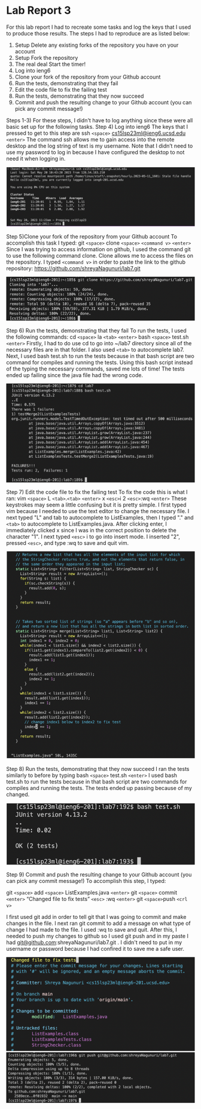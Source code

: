 # Lab Report 3
For this lab report I had to recreate some tasks and log the keys that I used to produce those results. The steps I had to reproduce are as listed below:
1. Setup Delete any existing forks of the repository you have on your account
2. Setup Fork the repository
3. The real deal Start the timer!
4. Log into ieng6
5. Clone your fork of the repository from your Github account
6. Run the tests, demonstrating that they fail
7. Edit the code file to fix the failing test
8. Run the tests, demonstrating that they now succeed
9. Commit and push the resulting change to your Github account (you can pick any commit message!)

Steps 1-3) For these steps, I didn't have to log anything since these were all basic set up for the following tasks. 
Step 4) Log into ieng6
The keys that I pressed to get to this step are ssh `<space>` cs15lsp23ml@ieng6.ucsd.edu `<enter>`
The command ssh allows me to gain access into the remote desktop and the log string of text is my username. 
Note that I didn’t need to use my password to log in because I have configured the desktop to not need it when logging in. 

![Image](Log_In_ssh.png)

Step 5)Clone your fork of the repository from your Github account
To accomplish this task I typed:
git `<space>` clone `<space>` `<command v>` `<enter>`
Since I was trying to access information on github, I used the command git to use the following command clone. Clone allows me to access the files on the repository. I typed `<command v>`
in order to paste the link to the github repository: https://github.com/shreyaNagunuri/lab7.git

![Image](git_clone.png)

Step 6) Run the tests, demonstrating that they fail
To run the tests, I used the following commands:
cd `<space>` la `<tab>` `<enter>` bash `<space>` test.sh `<enter>`
Firstly, I had to do use cd to go into ~/lab7 directory since all of the necessary files are in that folder. I also used `<tab>` to autocomplete lab7. Next, I used bash test.sh to run the tests because in that bash script are two command
for compiles and running the tests. Using this bash script instead of the typing the necessary commands, saved me lots of time! The tests ended up failing since the java file had the wrong code. 

![Image](Failed_Tests.png)

Step 7) Edit the code file to fix the failing test
To fix the code this is what I ran:
vim `<space>` L `<tab>`.`<tab>` `<enter>` x `<esc>`i 2 `<esc>`:wq `<enter>`
These keystrokes may seem a little confusing but it is pretty simple. I first typed vim because I needed to use the text editor to change the necessary file. I next typed "L" and tab to autocomplete
to ListExamples, then I typed "." and `<tab>` to autocomplete to ListExamples.java. After clicking enter, I immediately clicked x since I was in the correct position to delete the character "1".
I next typed `<esc>` i to go into insert mode. I inserted "2", pressed `<esc>`, and type :wq to save and quit vim. 

![Image](Edit_Code.png)

Step 8) Run the tests, demonstrating that they now succeed
I ran the tests similarly to before by typing bash `<space>` test.sh `<enter>`
I used bash test.sh to run the tests because in that bash script are two commands for compiles and running the tests. The tests ended up passing because of my changed.

![Image](Passed_Tests.png)

Step 9) Commit and push the resulting change to your Github account (you can pick any commit message!)
To accomplish this step, I typed: 

git `<space>` add `<space>` ListExamples.java `<enter>` git `<space>` commit `<enter>` “Changed file to fix tests” `<esc>` :wq `<enter>` git `<space>`push `<crl v>`

I first used git add in order to tell git that I was going to commit and make changes in the file. I next ran git commit to add a message on what type of change I had made to the file. 
I used :wq to save and quit. After this, I needed to push my changes to github so I used git push and in my paste I had git@github.com:shreyaNagunuri/lab7.git . I didn't need to put in my username or
password because I had confired it to save me a safe user. 

![Image](Commit_Message.png)
![Image](git_push.png)

